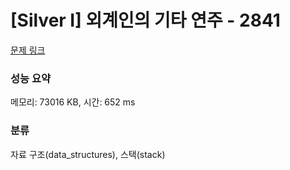 # [Silver I] 외계인의 기타 연주 - 2841 

[문제 링크](https://www.acmicpc.net/problem/2841) 

### 성능 요약

메모리: 73016 KB, 시간: 652 ms

### 분류

자료 구조(data_structures), 스택(stack)

